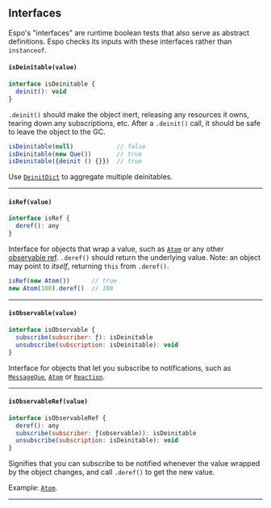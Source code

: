 ## Interfaces

Espo's "interfaces" are runtime boolean tests that also serve as abstract
definitions. Espo checks its inputs with these interfaces rather than `instanceof`.

#### `isDeinitable(value)`

```js
interface isDeinitable {
  deinit(): void
}
```

`.deinit()` should make the object inert, releasing any resources it owns,
tearing down any subscriptions, etc. After a `.deinit()` call, it should be safe
to leave the object to the GC.


```js
isDeinitable(null)            // false
isDeinitable(new Que())       // true
isDeinitable({deinit () {}})  // true
```

Use [`DeinitDict`](#-deinitdict-) to aggregate multiple deinitables.

---

#### `isRef(value)`

```js
interface isRef {
  deref(): any
}
```

Interface for objects that wrap a value, such as [`Atom`](#-atom-value-) or any
other [observable ref](#-isobservableref-value-). `.deref()` should return the
underlying value. Note: an object may point to _itself_, returning `this` from
`.deref()`.

```js
isRef(new Atom())      // true
new Atom(100).deref()  // 100
```

---

#### `isObservable(value)`

```js
interface isObservable {
  subscribe(subscriber: ƒ): isDeinitable
  unsubscribe(subscription: isDeinitable): void
}
```

Interface for objects that let you subscribe to notifications, such as
[`MessageQue`](#-messageque-), [`Atom`](#-atom-value-) or
[`Reaction`](#-reaction-def-).

---

#### `isObservableRef(value)`

```js
interface isObservableRef {
  deref(): any
  subscribe(subscriber: ƒ(observable)): isDeinitable
  unsubscribe(subscription: isDeinitable): void
}
```

Signifies that you can subscribe to be notified whenever the value wrapped
by the object changes, and call `.deref()` to get the new value.

Example: [`Atom`](#-atom-value-).

---
